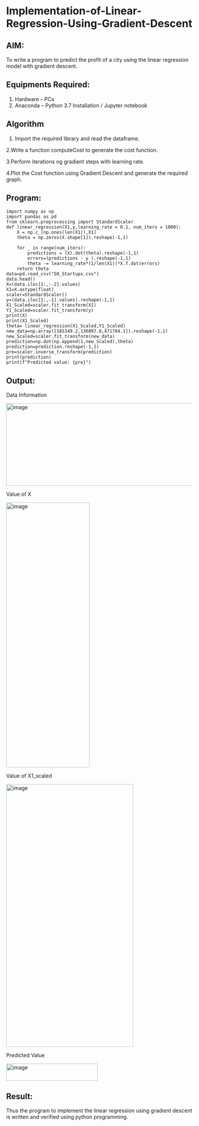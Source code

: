 # Implementation-of-Linear-Regression-Using-Gradient-Descent

## AIM:
To write a program to predict the profit of a city using the linear regression model with gradient descent.

## Equipments Required:
1. Hardware – PCs
2. Anaconda – Python 3.7 Installation / Jupyter notebook

## Algorithm
1. Import the required library and read the dataframe.

2.Write a function computeCost to generate the cost function.

3.Perform iterations og gradient steps with learning rate.

4.Plot the Cost function using Gradient Descent and generate the required graph. 

## Program:
```
import numpy as np
import pandas as pd
from sklearn.preprocessing import StandardScaler
def linear_regression(X1,y,learning_rate = 0.1, num_iters = 1000):
    X = np.c_[np.ones(len(X1)),X1]
    theta = np.zeros(X.shape[1]).reshape(-1,1)
    
    for _ in range(num_iters):
        predictions = (X).dot(theta).reshape(-1,1)
        errors=(predictions - y ).reshape(-1,1)
        theta -= learning_rate*(1/len(X1))*X.T.dot(errors)
    return theta
data=pd.read_csv("50_Startups.csv")
data.head()
X=(data.iloc[1:,:-2].values)
X1=X.astype(float)
scaler=StandardScaler()
y=(data.iloc[1:,-1].values).reshape(-1,1)
X1_Scaled=scaler.fit_transform(X1)
Y1_Scaled=scaler.fit_transform(y)
print(X)
print(X1_Scaled)
theta= linear_regression(X1_Scaled,Y1_Scaled)
new_data=np.array([165349.2,136897.8,471784.1]).reshape(-1,1)
new_Scaled=scaler.fit_transform(new_data)
prediction=np.dot(np.append(1,new_Scaled),theta)
prediction=prediction.reshape(-1,1)
pre=scaler.inverse_transform(prediction)
print(prediction)
print(f"Predicted value: {pre}")
```

## Output:

Data Information

<img width="558" height="222" alt="image" src="https://github.com/user-attachments/assets/e16619ae-fe7f-4005-88eb-43e4b35424a3" />


Value of X

<img width="225" height="713" alt="image" src="https://github.com/user-attachments/assets/4e1cb9f8-f325-42cc-9f4e-d8c0dd00c671" />

Value of X1_scaled

<img width="343" height="707" alt="image" src="https://github.com/user-attachments/assets/7562b9ba-a041-429a-801a-10b01f3748d5" />

Predicted Value

<img width="247" height="46" alt="image" src="https://github.com/user-attachments/assets/0c521fab-41b9-44b4-8a26-80883d1a5bec" />


## Result:
Thus the program to implement the linear regression using gradient descent is written and verified using python programming.
